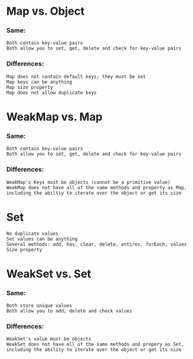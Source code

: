 # Map vs. Object

### Same:

    Both contain key-value pairs
    Both allow you to set, get, delete and check for key-value pairs

### Differences:

    Map does not contain default keys; they must be set
    Map keys can be anything
    Map size property
    Map does not allow duplicate keys

# WeakMap vs. Map

### Same:

    Both contain key-value pairs
    Both allow you to set, get, delete and check for key-value pairs

### Differences:

    WeakMap's Keys must be objects (cannot be a primitive value)
    WeakMap does not have all of the same methods and property as Map, including the abiltiy to iterate over the object or get its size

# Set

    No duplicate values
    Set values can be anything
    Several methods: add, has, clear, delete, entires, forEach, values
    Size property

# WeakSet vs. Set

### Same:

    Both store unique values
    Both allow you to add, delete and check values

### Differences:

    WeakSet's value must be objects
    WeakSet does not have all of the same methods and propery as Set, including the ability to iterate over the object or get its size
